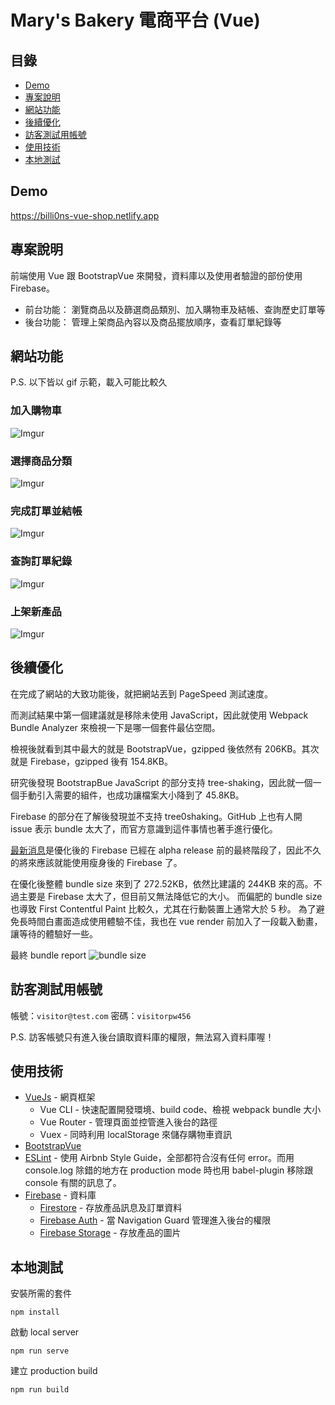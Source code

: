 # Mary's Bakery 電商平台 (Vue)

## 目錄

- [Demo](#demo)
- [專案說明](#about)
- [網站功能](#usage)
- [後續優化](#optimization)
- [訪客測試用帳號](#test_account)
- [使用技術](#built_using)
- [本地測試](#getting_started)

## Demo <a name = "demo"></a>

https://billi0ns-vue-shop.netlify.app

## 專案說明 <a name = "about"></a>

前端使用 Vue 跟 BootstrapVue 來開發，資料庫以及使用者驗證的部份使用 Firebase。

- 前台功能： 瀏覽商品以及篩選商品類別、加入購物車及結帳、查詢歷史訂單等
- 後台功能： 管理上架商品內容以及商品擺放順序，查看訂單紀錄等

## 網站功能 <a name="usage"></a>

P.S. 以下皆以 gif 示範，載入可能比較久

### 加入購物車

![Imgur](https://imgur.com/7ZumY7p.gif)

### 選擇商品分類

![Imgur](https://imgur.com/nH0b6d8.gif)

### 完成訂單並結帳

![Imgur](https://imgur.com/tWxRDRJ.gif)

### 查詢訂單紀錄

![Imgur](https://imgur.com/FlaXx6r.gif)

### 上架新產品

![Imgur](https://imgur.com/geAwFKZ.gif)

## 後續優化 <a name = "optimization"></a>

在完成了網站的大致功能後，就把網站丟到 PageSpeed 測試速度。

而測試結果中第一個建議就是移除未使用 JavaScript，因此就使用 Webpack Bundle Analyzer 來檢視一下是哪一個套件最佔空間。

檢視後就看到其中最大的就是 BootstrapVue，gzipped 後依然有 206KB。其次就是 Firebase，gzipped 後有 154.8KB。

研究後發現 BootstrapBue JavaScript 的部分支持 tree-shaking，因此就一個一個手動引入需要的組件，也成功讓檔案大小降到了 45.8KB。

Firebase 的部分在了解後發現並不支持 tree0shaking。GitHub 上也有人開 issue 表示 bundle 太大了，而官方意識到這件事情也著手進行優化。

[最新消息](https://github.com/firebase/firebase-js-sdk/issues/2241)是優化後的 Firebase 已經在 alpha release 前的最終階段了，因此不久的將來應該就能使用瘦身後的 Firebase 了。

在優化後整體 bundle size 來到了 272.52KB，依然比建議的 244KB 來的高。不過主要是 Firebase 太大了，但目前又無法降低它的大小。
而偏肥的 bundle size 也導致 First Contentful Paint 比較久，尤其在行動裝置上通常大於 5 秒。
為了避免長時間白畫面造成使用體驗不佳，我也在 vue render 前加入了一段載入動畫，讓等待的體驗好一些。

最終 bundle report
![bundle size](https://i.imgur.com/oVm4jne.png)

## 訪客測試用帳號 <a name = "test_account"></a>

帳號：`visitor@test.com`
密碼：`visitorpw456`

P.S. 訪客帳號只有進入後台讀取資料庫的權限，無法寫入資料庫喔！

## 使用技術 <a name = "built_using"></a>

- [VueJs](https://vuejs.org/) - 網頁框架
  - Vue CLI - 快速配置開發環境、build code、檢視 webpack bundle 大小
  - Vue Router - 管理頁面並控管進入後台的路徑
  - Vuex - 同時利用 localStorage 來儲存購物車資訊
- [BootstrapVue](https://bootstrap-vue.org/)
- [ESLint](https://eslint.org/) - 使用 Airbnb Style Guide，全部都符合沒有任何 error。而用 console.log 除錯的地方在 production mode 時也用 babel-plugin 移除跟 console 有關的訊息了。
- [Firebase](https://firebase.google.com/) - 資料庫
  - [Firestore](https://firebase.google.com/docs/firestores) - 存放產品訊息及訂單資料
  - [Firebase Auth](https://firebase.google.com/docs/firestores) - 當 Navigation Guard 管理進入後台的權限
  - [Firebase Storage](https://firebase.google.com/docs/storage) - 存放產品的圖片

## 本地測試 <a name = "getting_started"></a>

安裝所需的套件

```
npm install
```

啟動 local server

```
npm run serve
```

建立 production build

```
npm run build
```
